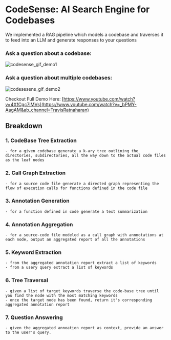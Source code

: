 # CodeSense: AI Search Engine for Codebases

We implemented a RAG pipeline which models a codebase and traverses it to feed into an LLM and generate responses to your questions

### Ask a question about a codebase:

![codesense_gif_demo1](https://github.com/TravHaran/CodeSense/assets/34573516/374aa452-eb9a-45db-8dd3-ece5ef72e253)

### Ask a question about multiple codebases:

![codesesens_gif_demo2](https://github.com/TravHaran/CodeSense/assets/34573516/c13b9327-4143-4e75-beec-545751f2d1fd)


Checkout Full Demo Here: [https://www.youtube.com/watch?v=4XfCgc7lMVs](https://www.youtube.com/watch?v=_bPMY-AagAM&ab_channel=TravisRatnaharan)

## Breakdown

### 1. CodeBase Tree Extraction
    - for a given codebase generate a k-ary tree outlining the directories, subdirectories, all the way down to the actual code files as the leaf nodes
### 2. Call Graph Extraction
    - for a source code file generate a directed graph representing the flow of execution calls for functions defined in the code file
### 3. Annotation Generation
    - for a function defined in code generate a text summarization
### 4. Annotation Aggregation
    - for a source-code file modeled as a call graph with annnotations at each node, output an aggregated report of all the annotations
### 5. Keyword Extraction
    - from the aggregated annotation report extract a list of keywords
    - from a usery query extract a list of keywords
### 6. Tree Traversal
    - given a list of target keywords traverse the code-base tree until you find the node with the most matching keywords
    - once the target node has been found, return it's corresponding aggregated annotation report
### 7. Question Answering
    - given the aggregated annoation report as context, provide an answer to the user's query.
